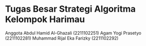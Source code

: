 # Tugas Besar Strategi Algoritma Kelompok Harimau
Anggota
Abdul Hamid Al-Ghazali (2211102251)
Agam Yogi Prasetyo (2211102281)
Muhammad Rijal Eka Farizky (2211102292)
